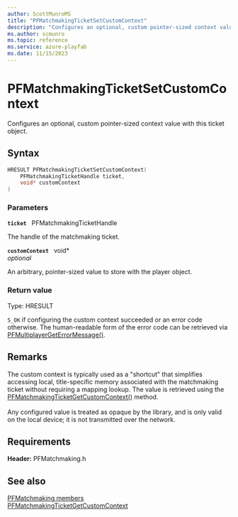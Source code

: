 ```yaml
---
author: ScottMunroMS
title: "PFMatchmakingTicketSetCustomContext"
description: "Configures an optional, custom pointer-sized context value with this ticket object."
ms.author: scmunro
ms.topic: reference
ms.service: azure-playfab
ms.date: 11/15/2023
---
```


# PFMatchmakingTicketSetCustomContext  

Configures an optional, custom pointer-sized context value with this ticket object.  

## Syntax  
  
```cpp
HRESULT PFMatchmakingTicketSetCustomContext(  
    PFMatchmakingTicketHandle ticket,  
    void* customContext  
)  
```  
  
### Parameters  
  
**`ticket`** &nbsp; PFMatchmakingTicketHandle  
  
The handle of the matchmaking ticket.  
  
**`customContext`** &nbsp; void*  
*optional*  
  
An arbitrary, pointer-sized value to store with the player object.  
  
  
### Return value
Type: HRESULT
  
```S_OK``` if configuring the custom context succeeded or an error code otherwise. The human-readable form of the error code can be retrieved via [PFMultiplayerGetErrorMessage()](../../pfmultiplayer/functions/pfmultiplayergeterrormessage.md).
  
## Remarks  
  
The custom context is typically used as a "shortcut" that simplifies accessing local, title-specific memory associated with the matchmaking ticket without requiring a mapping lookup. The value is retrieved using the [PFMatchmakingTicketGetCustomContext()](pfmatchmakingticketgetcustomcontext.md) method. <br /><br /> Any configured value is treated as opaque by the library, and is only valid on the local device; it is not transmitted over the network.
  
## Requirements  
  
**Header:** PFMatchmaking.h
  
## See also  
[PFMatchmaking members](../pfmatchmaking_members.md)  
[PFMatchmakingTicketGetCustomContext](pfmatchmakingticketgetcustomcontext.md)
  
  
